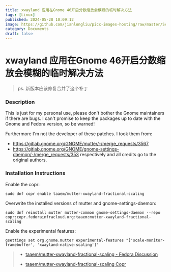 ```yaml
---
title: xwayland 应用在Gnome 46开启分数缩放会模糊的临时解决方法
tags: [Linux]
published: 2024-05-28 10:09:12
image: https://github.com/jianlongliu/picx-images-hosting/raw/master/Screenshot-from-2024-05-28-10-21-23.77de344ygv.webp
category: Documents
draft: false
---
```


# xwayland 应用在Gnome 46开启分数缩放会模糊的临时解决方法



> ps. 新版本应该修复合并了这个补丁

### Description

This is just for my personal use, please don't bother the 
Gnome maintainers if there are bugs. I can't promise to keep the 
packages up to date with the Gnome and Fedora version, so be warned!

Furthermore I'm not the developer of these patches. I took them from:

- https://gitlab.gnome.org/GNOME/mutter/-/merge_requests/3567
- https://gitlab.gnome.org/GNOME/gnome-settings-daemon/-/merge_requests/353
  respectively and all credits go to the original authors.

### Installation Instructions

Enable the copr:

```
sudo dnf copr enable taaem/mutter-xwayland-fractional-scaling
```

Overwrite the installed versions of mutter and gnome-settings-daemon:

```
sudo dnf reinstall mutter mutter-common gnome-settings-daemon --repo copr:copr.fedorainfracloud.org:taaem:mutter-xwayland-fractional-scaling
```

Enable the experimental features:

```
gsettings set org.gnome.mutter experimental-features "['scale-monitor-framebuffer', 'xwayland-native-scaling']"
```

> * [taaem/mutter-xwayland-fractional-scaling - Fedora Discussion](https://discussion.fedoraproject.org/t/taaem-mutter-xwayland-fractional-scaling/109104)
> 
> * [taaem/mutter-xwayland-fractional-scaling Copr](https://copr.fedorainfracloud.org/coprs/taaem/mutter-xwayland-fractional-scaling/)
